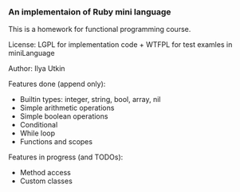 ### An implementaion of Ruby mini language

This is a homework for functional programming course.

License: LGPL for implementation code + WTFPL for test examles in miniLanguage

Author: Ilya Utkin

Features done (append only):

- Builtin types: integer, string, bool, array, nil
- Simple arithmetic operations
- Simple boolean operations
- Conditional
- While loop
- Functions and scopes

Features in progress (and TODOs):

- Method access
- Custom classes